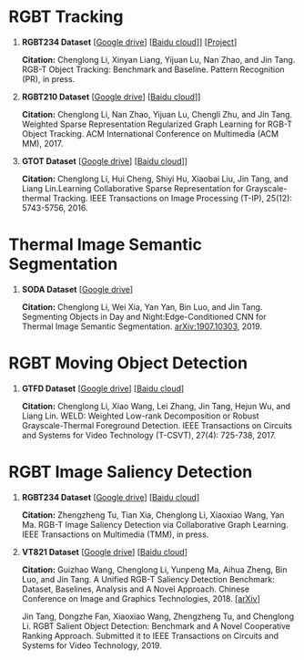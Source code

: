 
# RGBT Tracking

1. **RGBT234 Dataset** \[[Google drive](https://drive.google.com/open?id=1ouNEptXOgRop4U7zYMK9zAp57SZ2XCNL)\] \[[Baidu cloud](https://pan.baidu.com/s/1naq87OmHz2c_GrtOdFCpgQ)]\] \[[Project](https://sites.google.com/view/ahutracking001/)\]

    **Citation:** Chenglong Li, Xinyan Liang, Yijuan Lu, Nan Zhao, and Jin Tang. RGB-T Object Tracking: Benchmark and Baseline. Pattern Recognition (PR), in press.

2. **RGBT210 Dataset** \[[Google drive](https://drive.google.com/file/d/0B3i2rdXLNbdUTkhsLVRwcTBTMlU/view)\] \[[Baidu cloud](http://pan.baidu.com/s/1qXDAq0O)]\]

    **Citation:** Chenglong Li, Nan Zhao, Yijuan Lu, Chengli Zhu, and Jin Tang. Weighted Sparse Representation Regularized Graph Learning for RGB-T Object Tracking. ACM International Conference on Multimedia (ACM MM), 2017.

3. **GTOT Dataset** \[[Google drive](https://docs.google.com/uc?id=0B-Z6TyBF2ceIZ0c1anVhaHQ3MFk&export=download)\] \[[Baidu cloud](https://pan.baidu.com/s/1QNidEo-HepRaS6OIZr7-Cw)]\]

    **Citation:** Chenglong Li, Hui Cheng, Shiyi Hu, Xiaobai Liu, Jin Tang, and Liang Lin.Learning Collaborative Sparse Representation for Grayscale-thermal Tracking.  IEEE Transactions on Image Processing (T-IP), 25(12): 5743-5756, 2016.

# Thermal Image Semantic Segmentation

1. **SODA Dataset** \[[Google drive](https://drive.google.com/drive/folders/1ZF2vDk9j69kP5U0zcp-liOBk-atWcw-5?usp=sharing)\]

    **Citation:** Chenglong Li, Wei Xia, Yan Yan, Bin Luo, and Jin Tang. Segmenting Objects in Day and Night:Edge-Conditioned CNN for Thermal Image Semantic Segmentation. [arXiv:1907.10303](https://arxiv.org/abs/1907.10303), 2019.

# RGBT Moving Object Detection

1. **GTFD Dataset** \[[Google drive](https://docs.google.com/uc?id=0ByecsYP3jZThOE1mTDNuTUZYeTg&export=download)\] \[[Baidu cloud](https://pan.baidu.com/s/1naq87OmHz2c_GrtOdFCpgQ)]

    **Citation:** Chenglong Li, Xiao Wang, Lei Zhang, Jin Tang, Hejun Wu, and Liang Lin. WELD: Weighted Low-rank Decomposition  or Robust Grayscale-Thermal Foreground Detection. IEEE Transactions on Circuits and Systems for Video Technology (T-CSVT), 27(4): 725-738, 2017.

# RGBT Image Saliency Detection

1. **RGBT234 Dataset** \[[Google drive](https://drive.google.com/file/d/1NCPFNeiy1n6uY74L0FDInN27p6N_VCSd/view?usp=sharing)\] \[[Baidu cloud](https://pan.baidu.com/s/1eGQJhvnKnqV1KJ1GY_63NA)]

    **Citation:** Zhengzheng Tu, Tian Xia, Chenglong Li, Xiaoxiao Wang, Yan Ma. RGB-T Image Saliency Detection via Collaborative Graph Learning. IEEE Transactions on Multimedia (TMM), in press.

2. **VT821 Dataset** \[[Google drive](https://drive.google.com/file/d/0B4fH4G1f-jjNR3NtQUkwWjFFREk/view?usp=sharing)\] \[[Baidu cloud](http://pan.baidu.com/s/1bpEaeQV)]

    **Citation:** Guizhao Wang, Chenglong Li, Yunpeng Ma, Aihua Zheng, Bin Luo, and Jin Tang. A Unified RGB-T Saliency Detection Benchmark: Dataset, Baselines, Analysis and A Novel Approach. Chinese Conference on Image and Graphics Technologies, 2018. \[[arXiv](https://arxiv.org/abs/1701.02829)\]

    Jin Tang, Dongzhe Fan, Xiaoxiao Wang, Zhengzheng Tu, and Chenglong Li. RGBT Salient Object Detection: Benchmark and A Novel Cooperative Ranking Approach. Submitted it to IEEE Transactions on Circuits and Systems for Video Technology, 2019.
